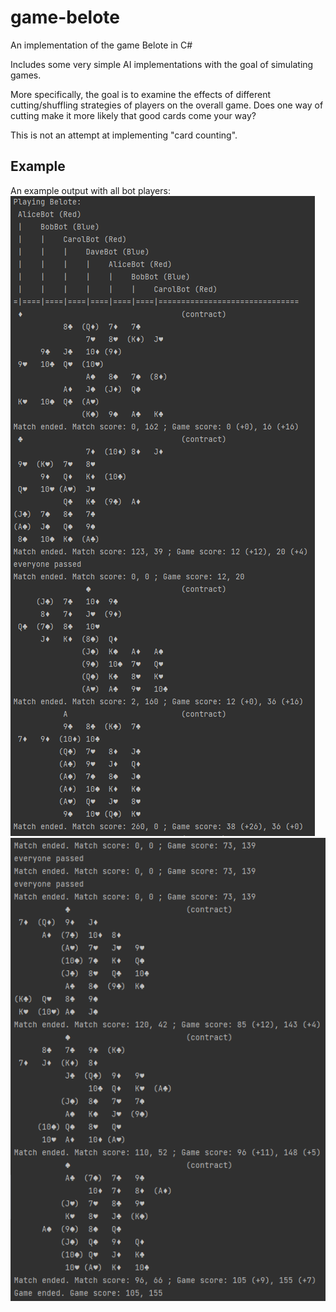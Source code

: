 # game-belote
An implementation of the game Belote in C#

Includes some very simple AI implementations with the goal of simulating games.

More specifically, the goal is to examine the effects of different cutting/shuffling strategies of players on the overall game.
Does one way of cutting make it more likely that good cards come your way?

This is not an attempt at implementing "card counting".

## Example
An example output with all bot players:  
![Example output - part 1](docs/belote-sim-1.PNG)  
![Example output - part 2](docs/belote-sim-2.PNG)